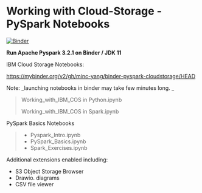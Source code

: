 # Working with Cloud-Storage - PySpark Notebooks

[![Binder](https://mybinder.org/badge_logo.svg)](https://mybinder.org/v2/gh/minc-yang/binder-pyspark-cloudstorage/HEAD)

__Run Apache Pyspark 3.2.1 on Binder / JDK 11__

IBM Cloud Storage Notebooks:

https://mybinder.org/v2/gh/minc-yang/binder-pyspark-cloudstorage/HEAD

Note: _launching notebooks in binder may take few minutes long. _

> Working_with_IBM_COS in Python.ipynb
>
> Working_with_IBM_COS in Spark.ipynb

PySpark Basics Notebooks

> - Pyspark_Intro.ipynb
> - PySpark_Basics.ipynb
> - Spark_Exercises.ipynb


Additional extensions enabled including:

- S3 Object Storage Browser
- Drawio. diagrams
- CSV file viewer
